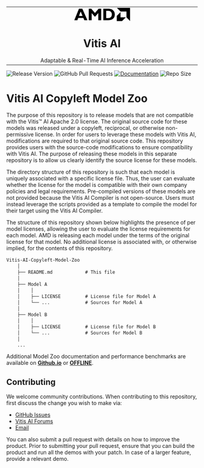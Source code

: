 <table class="sphinxhide">
 <tr>
   <td align="center"><img src="https://raw.githubusercontent.com/Xilinx/Image-Collateral/main/xilinx-logo.png" width="30%"/><h1>Vitis AI</h1><h0>Adaptable & Real-Time AI Inference Acceleration</h0>
   </td>
 </tr>
</table>

![Release Version](https://img.shields.io/github/v/release/Xilinx/Vitis-AI-Copyleft-Model-Zoo)
![GitHub Pull Requests](https://img.shields.io/github/issues-pr-raw/Xilinx/Vitis-AI-Copyleft-Model-Zoo)
[![Documentation](https://img.shields.io/badge/documentation-github.IO-blue.svg)](https://xilinx.github.io/Vitis-AI/)
![Repo Size](https://img.shields.io/github/repo-size/Xilinx/Vitis-AI-Copyleft-Model-Zoo)

# Vitis AI Copyleft Model Zoo

The purpose of this repository is to release models that are not compatible with the Vitis™ AI Apache 2.0 license.  The original source code for these models was released under a copyleft, reciprocal, or otherwise non-permissive license.  In order for users to leverage these models with Vitis AI, modifications are required to that original source code.  This repository provides users with the source-code modifications to ensure compatibility with Vitis AI.  The purpose of releasing these models in this separate repository is to allow us clearly identify the source license for these models.

The directory structure of this repository is such that each model is uniquely associated with a specific license file.  Thus, the user can evaluate whether the license for the model is compatible with their own company policies and legal requirements.  Pre-compiled versions of these models are not provided because the Vitis AI Compiler is not open-source.  Users must instead leverage the scripts provided as a template to compile the model for their target using the Vitis AI Compiler.

The structure of this repository shown below highlights the presence of per model licenses, allowing the user to evaluate the license requirements for each model.  AMD is releasing each model under the terms of the original license for that model.  No additional license is associated with, or otherwise implied, for the contents of this repository.

        
    Vitis-AI-Copyleft-Model-Zoo
        │
        ├── README.md            # This file
        │
        ├── Model A  
        │    │    
        │    ├── LICENSE         # License file for Model A
        │    └── ...             # Sources for Model A
        │
        ├── Model B 
        │    │    
        │    ├── LICENSE         # License file for Model B
        │    └── ...             # Sources for Model B
        │
        ...
        
Additional Model Zoo documentation and performance benchmarks are available on **[Github.io](https://xilinx.github.io/Vitis-AI/docs/workflow-model-zoo)** or **[OFFLINE](../docs/docs/workflow-model-zoo.html)**.

## Contributing

We welcome community contributions. When contributing to this repository, first discuss the change you wish to make via:

-  [GitHub Issues](https://github.com/Xilinx/Vitis-AI/issues)
-  [Vitis AI Forums](https://support.xilinx.com/s/topic/0TO2E000000YKY9WAO/vitis-ai-ai?language=en_US)
-  <a href="mailto:xilinx_ai_model_zoo@amd.com">Email</a>

You can also submit a pull request with details on how to improve the product. Prior to submitting your pull request, ensure that you can build the product and run all the demos with your patch. In case of a larger feature, provide a relevant demo.


